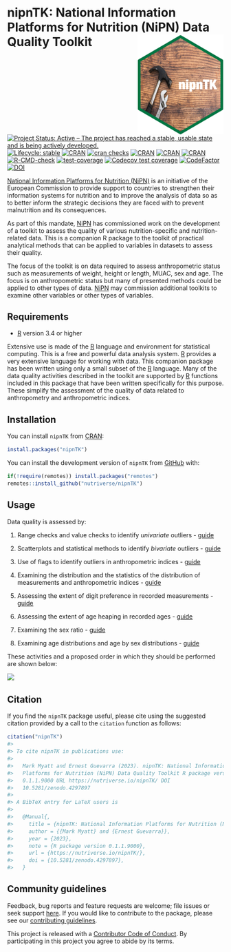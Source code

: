 
<!-- README.md is generated from README.Rmd. Please edit that file -->

# nipnTK: National Information Platforms for Nutrition (NiPN) Data Quality Toolkit <img src="man/figures/logo.png" width="200px" align="right" display="none" />

<!-- Badges start here -->

[![Project Status: Active – The project has reached a stable, usable
state and is being actively
developed.](https://www.repostatus.org/badges/latest/active.svg)](https://www.repostatus.org/#active)
[![Lifecycle:
stable](https://img.shields.io/badge/lifecycle-stable-brightgreen.svg)](https://lifecycle.r-lib.org/articles/stages.html#stable)
[![CRAN](https://img.shields.io/cran/v/nipnTK.svg)](https://cran.r-project.org/package=nipnTK)
[![cran
checks](https://cranchecks.info/badges/summary/nipnTK)](https://cran.r-project.org/web/checks/check_results_nipnTK.html)
[![CRAN](https://img.shields.io/cran/l/nipnTK.svg)](https://CRAN.R-project.org/package=nipnTK)
[![CRAN](http://cranlogs.r-pkg.org/badges/nipnTK)](https://cran.r-project.org/package=nipnTK)
[![CRAN](http://cranlogs.r-pkg.org/badges/grand-total/nipnTK)](https://cran.r-project.org/package=nipnTK)
[![R-CMD-check](https://github.com/nutriverse/nipnTK/actions/workflows/R-CMD-check.yaml/badge.svg)](https://github.com/nutriverse/nipnTK/actions/workflows/R-CMD-check.yaml)
[![test-coverage](https://github.com/nutriverse/nipnTK/actions/workflows/test-coverage.yaml/badge.svg)](https://github.com/nutriverse/nipnTK/actions/workflows/test-coverage.yaml)
[![Codecov test
coverage](https://codecov.io/gh/nutriverse/nipnTK/branch/main/graph/badge.svg)](https://app.codecov.io/gh/nutriverse/nipnTK?branch=main)
[![CodeFactor](https://www.codefactor.io/repository/github/nutriverse/nipntk/badge)](https://www.codefactor.io/repository/github/nutriverse/nipntk)
[![DOI](https://zenodo.org/badge/118171028.svg)](https://zenodo.org/badge/latestdoi/118171028)
<!-- Badges end here -->

[National Information Platforms for Nutrition
(NiPN)](http://www.nipn-nutrition-platforms.org) is an initiative of the
European Commission to provide support to countries to strengthen their
information systems for nutrition and to improve the analysis of data so
as to better inform the strategic decisions they are faced with to
prevent malnutrition and its consequences.

As part of this mandate, [NiPN](http://www.nipn-nutrition-platforms.org)
has commissioned work on the development of a toolkit to assess the
quality of various nutrition-specific and nutrition-related data. This
is a companion R package to the toolkit of practical analytical methods
that can be applied to variables in datasets to assess their quality.

The focus of the toolkit is on data required to assess anthropometric
status such as measurements of weight, height or length, MUAC, sex and
age. The focus is on anthropometric status but many of presented methods
could be applied to other types of data.
[NiPN](http://www.nipn-nutrition-platforms.org) may commission
additional toolkits to examine other variables or other types of
variables.

## Requirements

- [R](https://cran.r-project.org) version 3.4 or higher

Extensive use is made of the [R](https://cran.r-project.org) language
and environment for statistical computing. This is a free and powerful
data analysis system. [R](https://cran.r-project.org) provides a very
extensive language for working with data. This companion package has
been written using only a small subset of the
[R](https://cran.r-project.org) language. Many of the data quality
activities described in the toolkit are supported by
[R](https://cran.r-project.org) functions included in this package that
have been written specifically for this purpose. These simplify the
assessment of the quality of data related to anthropometry and
anthropometric indices.

## Installation

You can install `nipnTK` from [CRAN](https://cran.r-project.org):

``` r
install.packages("nipnTK")
```

You can install the development version of `nipnTK` from
[GitHub](https://github.com/nutriverse/nipnTK) with:

``` r
if(!require(remotes)) install.packages("remotes")
remotes::install_github("nutriverse/nipnTK")
```

## Usage

Data quality is assessed by:

1.  Range checks and value checks to identify *univariate* outliers -
    [guide](https://nutriverse.io/nipnTK/articles/rl.html)

2.  Scatterplots and statistical methods to identify *bivariate*
    outliers - [guide](https://nutriverse.io/nipnTK/articles/sp.html)

3.  Use of flags to identify outliers in anthropometric indices -
    [guide](https://nutriverse.io/nipnTK/articles/flagging.html)

4.  Examining the distribution and the statistics of the distribution of
    measurements and anthropometric indices -
    [guide](https://nutriverse.io/nipnTK/articles/ad.html)

5.  Assessing the extent of digit preference in recorded measurements -
    [guide](https://nutriverse.io/nipnTK/articles/dp.html)

6.  Assessing the extent of age heaping in recorded ages -
    [guide](https://nutriverse.io/nipnTK/articles/ah.html)

7.  Examining the sex ratio -
    [guide](https://nutriverse.io/nipnTK/articles/sr.html)

8.  Examining age distributions and age by sex distributions -
    [guide](https://nutriverse.io/nipnTK/articles/as.html)

These activities and a proposed order in which they should be performed
are shown below:

<img src="man/figures/nipnWorkflow.png" width="918" />

## Citation

If you find the `nipnTK` package useful, please cite using the suggested
citation provided by a call to the `citation` function as follows:

``` r
citation("nipnTK")
#> 
#> To cite nipnTK in publications use:
#> 
#>   Mark Myatt and Ernest Guevarra (2023). nipnTK: National Information
#>   Platforms for Nutrition (NiPN) Data Quality Toolkit R package version
#>   0.1.1.9000 URL https://nutriverse.io/nipnTK/ DOI
#>   10.5281/zenodo.4297897
#> 
#> A BibTeX entry for LaTeX users is
#> 
#>   @Manual{,
#>     title = {nipnTK: National Information Platforms for Nutrition (NiPN) Data Quality Toolkit},
#>     author = {{Mark Myatt} and {Ernest Guevarra}},
#>     year = {2023},
#>     note = {R package version 0.1.1.9000},
#>     url = {https://nutriverse.io/nipnTK/},
#>     doi = {10.5281/zenodo.4297897},
#>   }
```

## Community guidelines

Feedback, bug reports and feature requests are welcome; file issues or
seek support [here](https://github.com/nutriverse/nipnTK/issues). If you
would like to contribute to the package, please see our [contributing
guidelines](https://nutriverse.io/nipnTK/CONTRIBUTING.html).

This project is released with a [Contributor Code of
Conduct](https://nutriverse.io/nipnTK/CODE_OF_CONDUCT.html). By
participating in this project you agree to abide by its terms.
